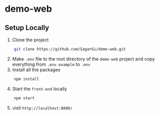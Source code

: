 # demo-web

## Setup Locally
1. Clone the project
 ```bash
     git clone https://github.com/SagarGi/demo-web.git
 ```
2. Make `.env` file to the root directory of the `demo-web` project and copy everything from `.env.example` to `.env`
3. Install all the packages
```bash
    npm install
```
4. Start the `front-end` locally
```bash
    npm start
```
5. visit `http://localhost:8080/ `
